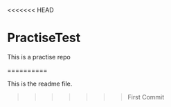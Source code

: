 <<<<<<< HEAD
# PractiseTest
This is a practise repo

==========

This is the readme file. 
>>>>>>> First Commit
